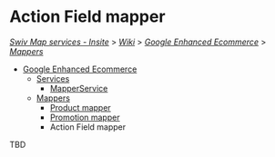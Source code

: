 # Action Field mapper
[_Swiv Map services - Insite_](../../../readme.md) > [_Wiki_](../../) > [_Google Enhanced Ecommerce_](../) > [_Mappers_](readme.md)

- [Google Enhanced Ecommerce](../)
    - [Services](../services)
        - [MapperService](../services/mapper.md)
    - [Mappers](readme.md)
        - [Product mapper](product.md)
        - [Promotion mapper](promotion.md)
        - Action Field mapper

TBD